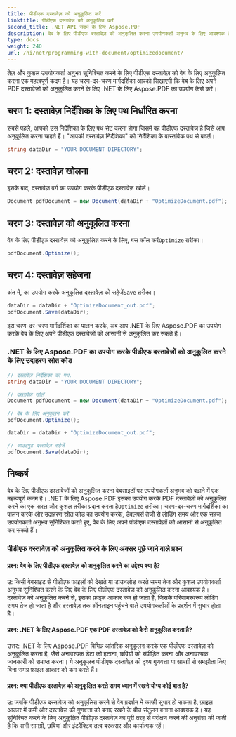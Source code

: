 ```yaml
---
title: पीडीएफ दस्तावेज़ को अनुकूलित करें
linktitle: पीडीएफ दस्तावेज़ को अनुकूलित करें
second_title: .NET API संदर्भ के लिए Aspose.PDF
description: वेब के लिए पीडीएफ दस्तावेज़ को अनुकूलित करना उपयोगकर्ता अनुभव के लिए आवश्यक है। इस चरण-दर-चरण मार्गदर्शिका से जानें कि .NET के लिए Aspose.PDF का उपयोग करके इसे कैसे करें।
type: docs
weight: 240
url: /hi/net/programming-with-document/optimizedocument/
---
```

तेज़ और कुशल उपयोगकर्ता अनुभव सुनिश्चित करने के लिए पीडीएफ दस्तावेज़ को वेब के लिए अनुकूलित करना एक महत्वपूर्ण कदम है। यह चरण-दर-चरण मार्गदर्शिका आपको सिखाएगी कि वेब के लिए अपने PDF दस्तावेज़ों को अनुकूलित करने के लिए .NET के लिए Aspose.PDF का उपयोग कैसे करें।

## चरण 1: दस्तावेज़ निर्देशिका के लिए पथ निर्धारित करना

सबसे पहले, आपको उस निर्देशिका के लिए पथ सेट करना होगा जिसमें वह पीडीएफ दस्तावेज़ है जिसे आप अनुकूलित करना चाहते हैं। "आपकी दस्तावेज़ निर्देशिका" को निर्देशिका के वास्तविक पथ से बदलें।

```csharp
string dataDir = "YOUR DOCUMENT DIRECTORY";
```

## चरण 2: दस्तावेज़ खोलना

इसके बाद, दस्तावेज़ वर्ग का उपयोग करके पीडीएफ दस्तावेज़ खोलें।

```csharp
Document pdfDocument = new Document(dataDir + "OptimizeDocument.pdf");
```

## चरण 3: दस्तावेज़ को अनुकूलित करना

 वेब के लिए पीडीएफ दस्तावेज़ को अनुकूलित करने के लिए, बस कॉल करें`Optimize` तरीका।

```csharp
pdfDocument.Optimize();
```

## चरण 4: दस्तावेज़ सहेजना

 अंत में, का उपयोग करके अनुकूलित दस्तावेज़ को सहेजें`Save` तरीका।

```csharp
dataDir = dataDir + "OptimizeDocument_out.pdf";
pdfDocument.Save(dataDir);
```

इस चरण-दर-चरण मार्गदर्शिका का पालन करके, अब आप .NET के लिए Aspose.PDF का उपयोग करके वेब के लिए अपने पीडीएफ दस्तावेज़ों को आसानी से अनुकूलित कर सकते हैं।

### .NET के लिए Aspose.PDF का उपयोग करके पीडीएफ दस्तावेज़ों को अनुकूलित करने के लिए उदाहरण स्रोत कोड

```csharp
// दस्तावेज़ निर्देशिका का पथ.
string dataDir = "YOUR DOCUMENT DIRECTORY";

// दस्तावेज़ खोलें
Document pdfDocument = new Document(dataDir + "OptimizeDocument.pdf");

// वेब के लिए अनुकूलन करें
pdfDocument.Optimize();

dataDir = dataDir + "OptimizeDocument_out.pdf";

// आउटपुट दस्तावेज़ सहेजें
pdfDocument.Save(dataDir);
```

## निष्कर्ष

 वेब के लिए पीडीएफ दस्तावेजों को अनुकूलित करना वेबसाइटों पर उपयोगकर्ता अनुभव को बढ़ाने में एक महत्वपूर्ण कदम है। .NET के लिए Aspose.PDF इसका उपयोग करके PDF दस्तावेज़ों को अनुकूलित करने का एक सरल और कुशल तरीका प्रदान करता है`Optimize` तरीका। चरण-दर-चरण मार्गदर्शिका का पालन करके और उदाहरण स्रोत कोड का उपयोग करके, डेवलपर्स तेजी से लोडिंग समय और एक सहज उपयोगकर्ता अनुभव सुनिश्चित करते हुए, वेब के लिए अपने पीडीएफ दस्तावेज़ों को आसानी से अनुकूलित कर सकते हैं।

### पीडीएफ दस्तावेज़ को अनुकूलित करने के लिए अक्सर पूछे जाने वाले प्रश्न

#### प्रश्न: वेब के लिए पीडीएफ दस्तावेज़ को अनुकूलित करने का उद्देश्य क्या है?

उ: किसी वेबसाइट से पीडीएफ फाइलों को देखते या डाउनलोड करते समय तेज और कुशल उपयोगकर्ता अनुभव सुनिश्चित करने के लिए वेब के लिए पीडीएफ दस्तावेज़ को अनुकूलित करना आवश्यक है। दस्तावेज़ को अनुकूलित करने से, इसका फ़ाइल आकार कम हो जाता है, जिसके परिणामस्वरूप लोडिंग समय तेज हो जाता है और दस्तावेज़ तक ऑनलाइन पहुंचने वाले उपयोगकर्ताओं के प्रदर्शन में सुधार होता है।

#### प्रश्न: .NET के लिए Aspose.PDF एक PDF दस्तावेज़ को कैसे अनुकूलित करता है?

उत्तर: .NET के लिए Aspose.PDF विभिन्न आंतरिक अनुकूलन करके एक पीडीएफ दस्तावेज़ को अनुकूलित करता है, जैसे अनावश्यक डेटा को हटाना, छवियों को संपीड़ित करना और अनावश्यक जानकारी को समाप्त करना। ये अनुकूलन पीडीएफ दस्तावेज़ की दृश्य गुणवत्ता या सामग्री से समझौता किए बिना समग्र फ़ाइल आकार को कम करते हैं।

#### प्रश्न: क्या पीडीएफ दस्तावेज़ को अनुकूलित करते समय ध्यान में रखने योग्य कोई बात है?

उ: जबकि पीडीएफ दस्तावेज़ को अनुकूलित करने से वेब प्रदर्शन में काफी सुधार हो सकता है, फ़ाइल आकार में कमी और दस्तावेज़ की गुणवत्ता को बनाए रखने के बीच संतुलन बनाना आवश्यक है। यह सुनिश्चित करने के लिए अनुकूलित पीडीएफ दस्तावेज़ का पूरी तरह से परीक्षण करने की अनुशंसा की जाती है कि सभी सामग्री, छवियां और इंटरैक्टिव तत्व बरकरार और कार्यात्मक रहें।